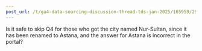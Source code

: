 ```yaml
---
post_url: /t/ga4-data-sourcing-discussion-thread-tds-jan-2025/165959/293
---
```

Is it safe to skip Q4 for those who got the city named Nur-Sultan, since it has been renamed to Astana, and the answer for Astana is incorrect in the portal?
